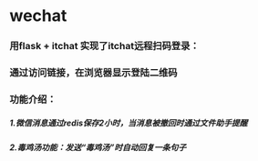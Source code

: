 # wechat
### 用flask + itchat 实现了itchat远程扫码登录：
### 通过访问链接，在浏览器显示登陆二维码
### 功能介绍：
##### 1.微信消息通过redis保存2小时，当消息被撤回时通过文件助手提醒
##### 2.毒鸡汤功能：发送“毒鸡汤”时自动回复一条句子
